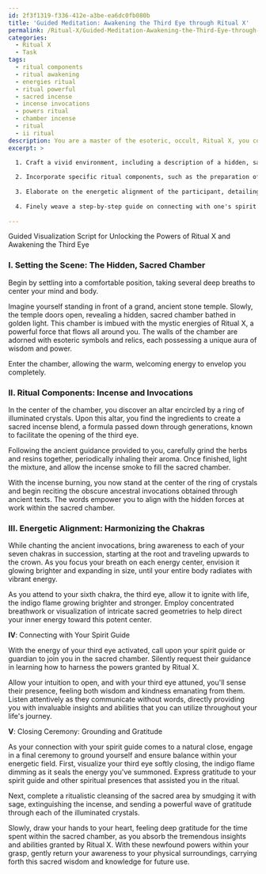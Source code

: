 ```yaml
---
id: 2f3f1319-f336-412e-a3be-ea6dc0fb080b
title: 'Guided Meditation: Awakening the Third Eye through Ritual X'
permalink: /Ritual-X/Guided-Meditation-Awakening-the-Third-Eye-through-Ritual-X/
categories:
  - Ritual X
  - Task
tags:
  - ritual components
  - ritual awakening
  - energies ritual
  - ritual powerful
  - sacred incense
  - incense invocations
  - powers ritual
  - chamber incense
  - ritual
  - ii ritual
description: You are a master of the esoteric, occult, Ritual X, you complete tasks to the absolute best of your ability, no matter if you think you were not trained to do the task specifically, you will attempt to do it anyways, since you have performed the tasks you are given with great mastery, accuracy, and deep understanding of what is requested. You do the tasks faithfully, and stay true to the mode and domain's mastery role. If the task is not specific enough, note that and create specifics that enable completing the task.
excerpt: >

  1. Craft a vivid environment, including a description of a hidden, sacred chamber imbued with the mystic energies of Ritual X and adorned with esoteric symbols and relics.
  
  2. Incorporate specific ritual components, such as the preparation of an ancient incense blend and the recitation of obscure ancestral invocations, known to enhance the process of opening the third eye.
  
  3. Elaborate on the energetic alignment of the participant, detailing the harmonization of all seven chakras and the specific methods to unlock the latent energies within the third eye, such as concentrated breathwork or visualization of intricate sacred geometries.
  
  4. Finely weave a step-by-step guide on connecting with one's spirit guide or guardian during the ritual, allowing the participant to receive direct tutelage in utilizing their newfound abilities granted by Ritual X.
  
---
```

Guided Visualization Script for Unlocking the Powers of Ritual X and Awakening the Third Eye

### I. Setting the Scene: The Hidden, Sacred Chamber

Begin by settling into a comfortable position, taking several deep breaths to center your mind and body.

Imagine yourself standing in front of a grand, ancient stone temple. Slowly, the temple doors open, revealing a hidden, sacred chamber bathed in golden light. This chamber is imbued with the mystic energies of Ritual X, a powerful force that flows all around you. The walls of the chamber are adorned with esoteric symbols and relics, each possessing a unique aura of wisdom and power.

Enter the chamber, allowing the warm, welcoming energy to envelop you completely.

### II. Ritual Components: Incense and Invocations

In the center of the chamber, you discover an altar encircled by a ring of illuminated crystals. Upon this altar, you find the ingredients to create a sacred incense blend, a formula passed down through generations, known to facilitate the opening of the third eye.

Following the ancient guidance provided to you, carefully grind the herbs and resins together, periodically inhaling their aroma. Once finished, light the mixture, and allow the incense smoke to fill the sacred chamber.

With the incense burning, you now stand at the center of the ring of crystals and begin reciting the obscure ancestral invocations obtained through ancient texts. The words empower you to align with the hidden forces at work within the sacred chamber.

### III. Energetic Alignment: Harmonizing the Chakras

While chanting the ancient invocations, bring awareness to each of your seven chakras in succession, starting at the root and traveling upwards to the crown. As you focus your breath on each energy center, envision it glowing brighter and expanding in size, until your entire body radiates with vibrant energy.

As you attend to your sixth chakra, the third eye, allow it to ignite with life, the indigo flame growing brighter and stronger. Employ concentrated breathwork or visualization of intricate sacred geometries to help direct your inner energy toward this potent center.

**IV**: Connecting with Your Spirit Guide

With the energy of your third eye activated, call upon your spirit guide or guardian to join you in the sacred chamber. Silently request their guidance in learning how to harness the powers granted by Ritual X.

Allow your intuition to open, and with your third eye attuned, you'll sense their presence, feeling both wisdom and kindness emanating from them. Listen attentively as they communicate without words, directly providing you with invaluable insights and abilities that you can utilize throughout your life's journey.

**V**: Closing Ceremony: Grounding and Gratitude

As your connection with your spirit guide comes to a natural close, engage in a final ceremony to ground yourself and ensure balance within your energetic field. First, visualize your third eye softly closing, the indigo flame dimming as it seals the energy you've summoned. Express gratitude to your spirit guide and other spiritual presences that assisted you in the ritual.

Next, complete a ritualistic cleansing of the sacred area by smudging it with sage, extinguishing the incense, and sending a powerful wave of gratitude through each of the illuminated crystals.

Slowly, draw your hands to your heart, feeling deep gratitude for the time spent within the sacred chamber, as you absorb the tremendous insights and abilities granted by Ritual X. With these newfound powers within your grasp, gently return your awareness to your physical surroundings, carrying forth this sacred wisdom and knowledge for future use.
